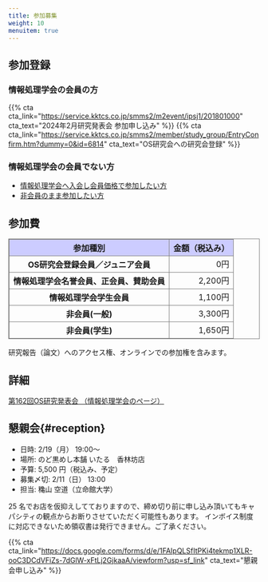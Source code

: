 ```yaml
---
title: 参加募集
weight: 10
menuitem: true
---
```

## 参加登録

### 情報処理学会の会員の方

{{% cta cta_link="https://service.kktcs.co.jp/smms2/m2event/ipsj1/201801000" cta_text="2024年2月研究発表会 参加申し込み" %}}
{{% cta cta_link="https://service.kktcs.co.jp/smms2/member/study_group/EntryConfirm.htm?dummy=0&id=6814" cta_text="OS研究会への研究会登録" %}}


### 情報処理学会の会員でない方

- [情報処理学会へ入会し会員価格で参加したい方](https://www.ipsj.or.jp/member/event_moshikomi.html#hdg1)
- [非会員のまま参加したい方](https://www.ipsj.or.jp/member/event_moshikomi.html#hdg2)


## 参加費

<style>
table.reg {
  border-collapse: collapse;
}
table.reg, table.reg th, table.reg td {
  border: solid 1px gray;
}
table.reg caption {
  caption-side: top;
  font-size: x-large;
}
table.reg thead {
  background: #ccf;
}
table.reg td {
  text-align: right;
}
</style>

<table class="reg">
  <thead>
    <tr>
      <th>参加種別</th>
      <th>金額（税込み）</th>
    </tr>
  </thead>
  <tbody>
    <tr>
      <th>OS研究会登録会員／ジュニア会員</th>
      <td>0円</td>
    </tr>
    <tr>
      <th>情報処理学会名誉会員、正会員、賛助会員</th>
      <td>2,200円</td>
    </tr>
    <tr>
      <th>情報処理学会学生会員</th>
      <td>1,100円</td>
    </tr>
    <tr>
      <th>非会員(一般)</th>
      <td>3,300円</td>
    </tr>
    <tr>
      <th>非会員(学生)</th>
      <td>1,650円</td>
    </tr>
  </tbody>
</table>
研究報告（論文）へのアクセス権、オンラインでの参加権を含みます。

## 詳細

[第162回OS研究発表会 （情報処理学会のページ）](https://www.ipsj.or.jp/kenkyukai/event/os162.html)


## 懇親会{#reception}

- 日時: 2/19（月） 19:00～
- 場所: のど黒めし本舗 いたる　香林坊店
- 予算: 5,500 円（税込み、予定）
- 募集〆切: 2/11（日） 13:00
- 担当: 穐山 空道（立命館大学）

25 名でお店を仮抑えしてておりますので、締め切り前に申し込み頂いてもキャパシティの観点からお断りさせていただく可能性もあります。
インボイス制度に対応できないため領収書は発行できません。ご了承ください。

{{% cta cta_link="https://docs.google.com/forms/d/e/1FAIpQLSfItPKi4tekmp1XLR-ooC3DCdVFiZs-7dGlW-xFtLj2GjkaaA/viewform?usp=sf_link" cta_text="懇親会申し込み" %}}
